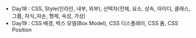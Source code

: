 * Day18 : CSS, Style(인라인, 내부, 외부), 선택자(전체, 요소, 상속, 아이디, 클래스, 그룹, 자식_자손, 형제, 속성, 가상)
* Day19 : CSS 배경, 박스 모델(Box Model), CSS 디스플레이, CSS 폼, CSS Position